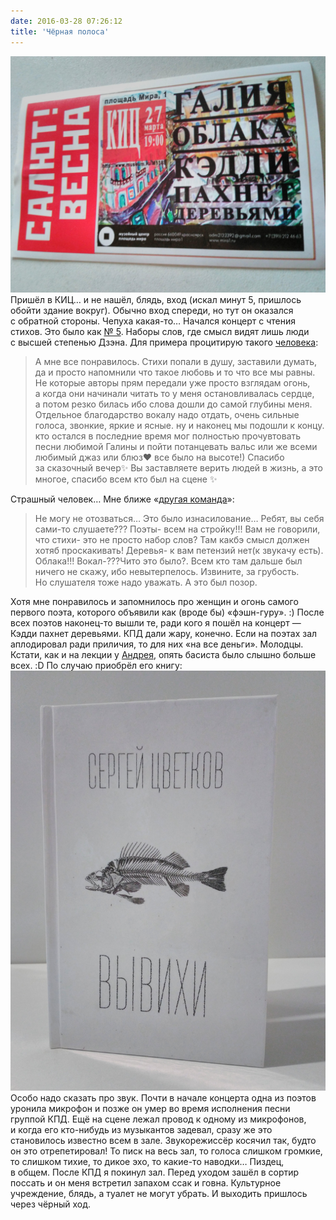 ```yaml
---
date: 2016-03-28 07:26:12
title: 'Чёрная полоса'
---
```


![Билет в КИЦ](salyut-vesna-kic-27-03-16.jpg) Пришёл в&nbsp;КИЦ&hellip; и&nbsp;не&nbsp;нашёл, блядь,
вход (искал минут 5, пришлось обойти здание вокруг). Обычно вход спереди, но&nbsp;тут
он&nbsp;оказался с&nbsp;обратной стороны. Чепуха <nobr>какая-то</nobr>&hellip; Начался концерт
с&nbsp;чтения стихов. Это было как
<a href="https://en.wikipedia.org/wiki/No._5,_1948">&#8470;&nbsp;5</a>. Наборы слов, где смысл видят
лишь люди с&nbsp;высшей степенью Дзэна. Для примера процитирую такого
<a href="https://vk.com/wall-115786413_39">человека</a>:

> А&nbsp;мне все понравилось. Стихи попали в&nbsp;душу, заставили думать, да&nbsp;и&nbsp;просто
> напомнили что такое любовь и&nbsp;то&nbsp;что все мы&nbsp;равны. Не&nbsp;которые авторы прям
> передали уже просто взглядам огонь, а&nbsp;когда они начинали читать то&nbsp;у&nbsp;меня
> остановливалась сердце, а&nbsp;потом резко билась ибо слова дошли до&nbsp;самой глубины меня.
> Отдельное благодарство вокалу надо отдать, очень сильные голоса, звонкие, яркие и&nbsp;ясные.
> ну&nbsp;и&nbsp;наконец мы&nbsp;подошли к&nbsp;концу. кто остался в&nbsp;последние время мог
> полностью прочувтовать песни любимой Галины и&nbsp;пойти потанцевать вальс или&nbsp;же всеми
> любимый джаз или блюз&#10084; все было на&nbsp;высоте!) Спасибо за&nbsp;сказочный вечер&#10024;
> Вы&nbsp;заставляете верить людей в&nbsp;жизнь, а&nbsp;это многое, спасибо всем кто был
> на&nbsp;сцене &#10024;

Страшный человек&hellip; Мне ближе &laquo;<a href="https://vk.com/wall-115786413_36">другая
команда</a>&raquo;:

> Не&nbsp;могу не&nbsp;отозваться&hellip; Это было изнасилование&hellip; Ребят, вы&nbsp;себя
> <nobr>сами-то</nobr> слушаете??? Поэты- всем на&nbsp;стройку!!! Вам не&nbsp;говорили, что стихи-
> это не&nbsp;просто набор слов? Там какбэ смысл должен хотяб проскакивать! Деревья- к&nbsp;вам
> петензий нет(к&nbsp;звукачу есть). Облака!!! Вокал-???Чито это было?. Всем кто там дальше был
> ничего не&nbsp;скажу, ибо невытерпелось. Извините, за&nbsp;грубость. Но&nbsp;слушателя тоже надо
> уважать. А&nbsp;это был позор.

Хотя мне понравилось и&nbsp;запомнилось про женщин и&nbsp;огонь самого первого поэта, которого
объявили как (вроде&nbsp;бы) <nobr>&laquo;фэшн-гуру&raquo;</nobr>. :) После всех поэтов
<nobr>наконец-то</nobr> вышли те, ради кого я&nbsp;пошёл на&nbsp;концерт&nbsp;&mdash; Кэдди пахнет
деревьями. КПД дали жару, конечно. Если на&nbsp;поэтах зал аплодировал ради приличия, то&nbsp;для
них &laquo;на&nbsp;все деньги&raquo;. Молодцы. Кстати, как и&nbsp;на&nbsp;лекции
у&nbsp;<a href="https://vk.com/a_shevelev">Андрея</a>, опять басиста было слышно больше всех. :D
По&nbsp;случаю приобрёл его книгу: ![Книга Сергея Цветкова «Вывихи»](vyvihi.jpg) Особо надо сказать
про звук. Почти в&nbsp;начале концерта одна из&nbsp;поэтов уронила микрофон и&nbsp;позже
он&nbsp;умер во&nbsp;время исполнения песни группой КПД. Ещё на&nbsp;сцене лежал провод
к&nbsp;одному из&nbsp;микрофонов, и&nbsp;когда его <nobr>кто-нибудь</nobr> из&nbsp;музыкантов
задевал, сразу&nbsp;же это становилось известно всем в&nbsp;зале. Звукорежиссёр косячил так, будто
он&nbsp;это отрепетировал! То&nbsp;писк на&nbsp;весь зал, то&nbsp;голоса слишком громкие,
то&nbsp;слишком тихие, то&nbsp;дикое эхо, то&nbsp;<nobr>какие-то</nobr> наводки&hellip; Пиздец,
в&nbsp;общем. После КПД я&nbsp;покинул зал. Перед уходом зашёл в&nbsp;сортир поссать
и&nbsp;он&nbsp;меня встретил запахом ссак и&nbsp;говна. Культурное учреждение, блядь, а&nbsp;туалет
не&nbsp;могут убрать. И&nbsp;выходить пришлось через чёрный ход.
